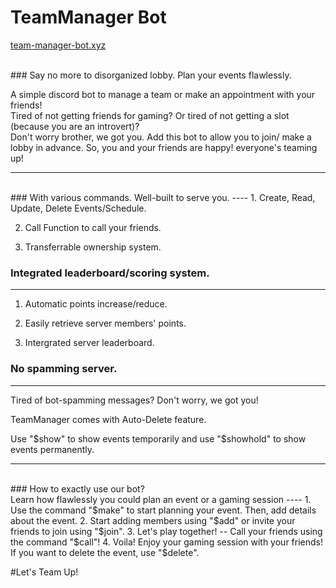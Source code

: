 # TeamManager Bot

<a href="team-manager-bot.xyz">team-manager-bot.xyz</a>

<br>
### Say no more to disorganized lobby. Plan your events flawlessly.

A simple discord bot to manage a team or make an appointment with your friends!
<br>
Tired of not getting friends for gaming?
Or tired of not getting a slot (because you are an introvert)?
<br>
Don't worry brother, we got you. 
Add this bot to allow you to join/ make a lobby in advance.
So, you and your friends are happy! everyone's teaming up!
<br>
<hr>
<br>
### With various commands. Well-built to serve you.
----
1. Create, Read, Update, Delete Events/Schedule.

2. Call Function to call your friends.

3. Transferrable ownership system.

### Integrated leaderboard/scoring system.
----
1. Automatic points increase/reduce.

2. Easily retrieve server members' points.

3. Intergrated server leaderboard.

### No spamming server.
----
Tired of bot-spamming messages? Don't worry, we got you!

TeamManager comes with Auto-Delete feature.

Use "$show" to show events temporarily and use "$showhold" to show events permanently.
<br>
<hr>
<br>
### How to exactly use our bot?
<br>
Learn how flawlessly you could plan an event or a gaming session
----
1. Use the command "$make" to start planning your event. Then, add details about the event.
2. Start adding members using "$add" or invite your friends to join using "$join".
3. Let's play together! -- Call your friends using the command "$call"!
4. Voila! Enjoy your gaming session with your friends! If you want to delete the event, use "$delete".

#Let's Team Up!





